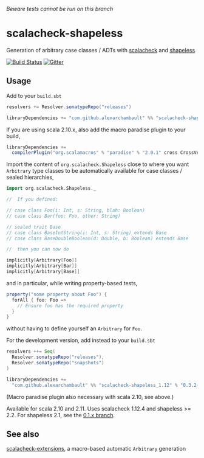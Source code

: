 *Beware tests cannot be run on this branch*

# scalacheck-shapeless

Generation of arbitrary case classes / ADTs with [scalacheck](https://github.com/rickynils/scalacheck) and [shapeless](https://github.com/milessabin/shapeless)

[![Build Status](https://travis-ci.org/alexarchambault/scalacheck-shapeless.svg)](https://travis-ci.org/alexarchambault/scalacheck-shapeless)
[![Gitter](https://badges.gitter.im/Join%20Chat.svg)](https://gitter.im/alexarchambault/scalacheck-shapeless?utm_source=badge&utm_medium=badge&utm_campaign=pr-badge&utm_content=badge)

## Usage

Add to your `build.sbt`
```scala
resolvers += Resolver.sonatypeRepo("releases")

libraryDependencies += "com.github.alexarchambault" %% "scalacheck-shapeless_1.12" % "0.3.1"
```

If you are using scala 2.10.x, also add the macro paradise plugin to your build,
```scala
libraryDependencies +=
  compilerPlugin("org.scalamacros" % "paradise" % "2.0.1" cross CrossVersion.full)
```


Import the content of `org.scalacheck.Shapeless` close to where you want
`Arbitrary` type classes to be automatically available for case classes
/ sealed hierarchies,
```scala
import org.scalacheck.Shapeless._

//  If you defined:

// case class Foo(i: Int, s: String, blah: Boolean)
// case class Bar(foo: Foo, other: String)

// sealed trait Base
// case class BaseIntString(i: Int, s: String) extends Base
// case class BaseDoubleBoolean(d: Double, b: Boolean) extends Base

//  then you can now do

implicitly[Arbitrary[Foo]]
implicitly[Arbitrary[Bar]]
implicitly[Arbitrary[Base]]
```

and in particular, while writing property-based tests,
```scala
property("some property about Foo") {
  forAll { foo: Foo =>
    // Ensure foo has the required property
  }
}
```
without having to define yourself an `Arbitrary` for `Foo`.

For the development version, add instead to your `build.sbt`
```scala
resolvers ++= Seq(
  Resolver.sonatypeRepo("releases"),
  Resolver.sonatypeRepo("snapshots")
)

libraryDependencies +=
  "com.github.alexarchambault" %% "scalacheck-shapeless_1.12" % "0.3.2-SNAPSHOT"
```

(Macro paradise plugin also necessary with scala 2.10, see above.)

Available for scala 2.10 and 2.11. Uses scalacheck 1.12.4 and shapeless >= 2.2. For shapeless 2.1, see the [0.1.x branch](https://github.com/alexarchambault/scalacheck-shapeless/tree/0.1.x).

## See also

[scalacheck-extensions](https://github.com/cvogt/scalacheck-extensions),
a macro-based automatic `Arbitrary` generation
